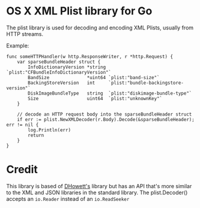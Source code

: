 # OS X XML Plist library for Go

The plist library is used for decoding and encoding XML Plists, usually from HTTP streams.

Example:
```
func someHTTPHandler(w http.ResponseWriter, r *http.Request) {
	var sparseBundleHeader struct {
		InfoDictionaryVersion *string `plist:"CFBundleInfoDictionaryVersion"`
		BandSize              *uint64 `plist:"band-size"`
		BackingStoreVersion   int     `plist:"bundle-backingstore-version"`
		DiskImageBundleType   string  `plist:"diskimage-bundle-type"`
		Size                  uint64  `plist:"unknownKey"`
	}

    // decode an HTTP request body into the sparseBundleHeader struct
	if err := plist.NewXMLDecoder(r.Body).Decode(&sparseBundleHeader); err != nil {
		log.Println(err)
        return
	}
}
```

# Credit
This library is based of [DHowett's](https://github.com/DHowett/go-plist) library but has an API that's more similar to the XML and JSON libraries in the standard library. The plist.Decoder() accepts an `io.Reader` instead of an `io.ReadSeeker` 
